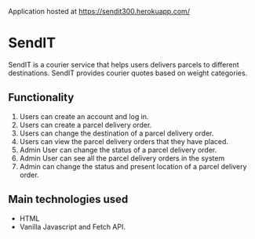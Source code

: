 Application hosted at https://sendit300.herokuapp.com/
<h1>SendIT</h1>
<p>SendIT is a courier service that helps users delivers parcels to different destinations. SendIT provides courier quotes based on weight categories.</p>
<h2>Functionality</h2>
<ol>
<li> Users can create an account and log in.</li>
<li> Users can create a parcel delivery order. </li>
<li> Users can change the destination of a parcel delivery order. </li>
<li> Users can view the parcel delivery orders that they have placed. </li>

<li> Admin User can change the status of a parcel delivery order. </li>
<li> Admin User can see all the parcel delivery orders in the system </li>
<li> Admin can change the status and present location of a parcel delivery order. </li>
</ol>

<h2>Main technologies used</h2>
<ul>
<li> HTML</li>
<li>Vanilla Javascript and Fetch API.</li>
</ul>
